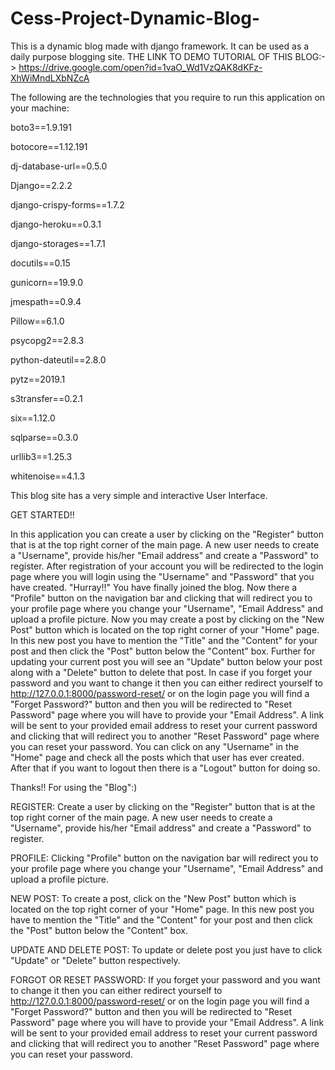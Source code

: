 # Cess-Project-Dynamic-Blog-
This is a dynamic blog made with django framework. It can be used as a daily purpose blogging site. 
THE LINK TO DEMO TUTORIAL OF THIS BLOG:-> https://drive.google.com/open?id=1vaO_Wd1VzQAK8dKFz-XhWiMndLXbNZcA

The following are the technologies that you require  to run this application on your machine:


boto3==1.9.191


botocore==1.12.191


dj-database-url==0.5.0


Django==2.2.2


django-crispy-forms==1.7.2


django-heroku==0.3.1


django-storages==1.7.1


docutils==0.15


gunicorn==19.9.0


jmespath==0.9.4


Pillow==6.1.0


psycopg2==2.8.3


python-dateutil==2.8.0


pytz==2019.1


s3transfer==0.2.1


six==1.12.0


sqlparse==0.3.0


urllib3==1.25.3


whitenoise==4.1.3

This blog site has a very simple and interactive User Interface.


GET STARTED!!


In this application you can create a user by clicking on the "Register" button that is at the top right corner of the main page. A new user needs to create a "Username", provide his/her "Email address" and create a "Password" to register. After registration of your account you will be redirected to the login page where you will login using the "Username" and "Password" that you have created. "Hurray!!" You have finally joined the blog. Now there a "Profile" button on the navigation bar and clicking that will redirect you to your profile page where you change your "Username", "Email Address" and upload a profile picture. Now you may create a post by clicking on the "New Post" button which is located on the top right corner of your "Home" page. In this new post you have to mention the "Title" and the "Content" for your post and then click the "Post" button below the "Content" box. Further for updating your current post you will see an "Update" button below your post along with a "Delete" button to delete that post. In case if you forget your password and you want to change it then you can either redirect yourself to http://127.0.0.1:8000/password-reset/ or on the login page you will find a "Forget Password?" button and then you will be redirected to "Reset Password" page where you will have to provide your "Email Address". A link will be sent to your provided email address to reset your current password  and clicking that will redirect you to another "Reset Password" page where you can reset your password. You can click on any "Username" in the "Home" page and check all the posts which that user has ever created. After that if you want to logout then there is a "Logout" button for doing so.


Thanks!! For using the "Blog":)

REGISTER: 
Create a user by clicking on the "Register" button that is at the top right corner of the main page. A new user needs to create a "Username", provide his/her "Email address" and create a "Password" to register.


PROFILE:
Clicking "Profile" button on the navigation bar will redirect you to your profile page where you change your "Username", "Email Address" and upload a profile picture.

NEW POST:
To create a post, click on the "New Post" button which is located on the top right corner of your "Home" page. In this new post you have to mention the "Title" and the "Content" for your post and then click the "Post" button below the "Content" box.

UPDATE AND DELETE POST:
To update or delete post you just have to click "Update" or "Delete" button respectively.

FORGOT OR RESET PASSWORD:
If you forget your password and you want to change it then you can either redirect yourself to http://127.0.0.1:8000/password-reset/ or on the login page you will find a "Forget Password?" button and then you will be redirected to "Reset Password" page where you will have to provide your "Email Address". A link will be sent to your provided email address to reset your current password  and clicking that will redirect you to another "Reset Password" page where you can reset your password.
